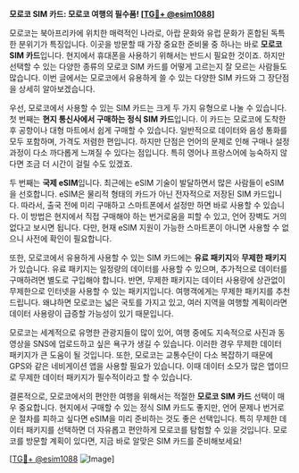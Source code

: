 **모로코 SIM 카드: 모로코 여행의 필수품! [[TG💪+ @esim1088](https://t.me/s/esim1088)]**

모로코는 북아프리카에 위치한 매력적인 나라로, 아랍 문화와 유럽 문화가 혼합된 독특한 분위기가 특징입니다. 이곳을 방문할 때 가장 중요한 준비물 중 하나는 바로 **모로코 SIM 카드**입니다. 현지에서 휴대폰을 사용하기 위해서는 반드시 필요한 것이죠. 하지만 선택할 수 있는 다양한 종류의 모로코 SIM 카드를 어떻게 고르는지 잘 모르는 사람들도 많습니다. 이번 글에서는 모로코에서 유용하게 쓸 수 있는 다양한 SIM 카드와 그 장단점을 상세히 알아보겠습니다.

우선, 모로코에서 사용할 수 있는 SIM 카드는 크게 두 가지 유형으로 나눌 수 있습니다. 첫 번째는 **현지 통신사에서 구매하는 정식 SIM 카드**입니다. 이 카드는 모로코에 도착한 후 공항이나 대형 마트에서 쉽게 구매할 수 있습니다. 일반적으로 데이터와 음성 통화를 모두 포함하며, 가격도 저렴한 편입니다. 하지만 단점은 언어의 문제로 인해 구매나 설정 과정이 다소 까다롭게 느껴질 수 있다는 점입니다. 특히 영어나 프랑스어에 능숙하지 않다면 조금 더 시간이 걸릴 수도 있겠죠.

두 번째는 **국제 eSIM**입니다. 최근에는 eSIM 기술이 발달하면서 많은 사람들이 eSIM을 선호합니다. eSIM은 물리적 형태의 카드가 아닌 전자적으로 저장된 SIM 카드입니다. 따라서, 출국 전에 미리 구매하고 스마트폰에서 설정만 하면 바로 사용할 수 있습니다. 이 방법은 현지에서 직접 구매해야 하는 번거로움을 피할 수 있고, 언어 장벽도 거의 없다고 보시면 됩니다. 다만, 현재 eSIM 지원이 가능한 스마트폰이 아니면 사용할 수 없으니 사전에 확인이 필요합니다.

또한, 모로코에서 유용하게 사용할 수 있는 SIM 카드에는 **유료 패키지**와 **무제한 패키지**가 있습니다. 유료 패키지는 일정량의 데이터를 사용할 수 있으며, 추가적으로 데이터를 구매하려면 별도로 구입해야 합니다. 반면, 무제한 패키지는 데이터 사용량에 상관없이 무제한으로 인터넷을 사용할 수 있는 패키지입니다. 여행객에게는 무제한 패키지를 추천드립니다. 왜냐하면 모로코는 넓은 국토를 가지고 있고, 여러 지역을 여행할 계획이라면 데이터 사용량이 급증할 가능성이 있기 때문입니다.

모로코는 세계적으로 유명한 관광지들이 많이 있어, 여행 중에도 지속적으로 사진과 동영상을 SNS에 업로드하고 싶은 욕구가 생길 수 있습니다. 이러한 경우 무제한 데이터 패키지가 큰 도움이 될 것입니다. 또한, 모로코는 교통수단이 다소 복잡하기 때문에 GPS와 같은 네비게이션 앱을 사용할 필요가 있습니다. 이때 데이터 소모가 많은 앱이므로 무제한 데이터 패키지가 필수적이라고 할 수 있습니다.

결론적으로, 모로코에서의 편안한 여행을 위해서는 적절한 **모로코 SIM 카드** 선택이 매우 중요합니다. 현지에서 구매할 수 있는 정식 SIM 카드도 좋지만, 언어 문제나 번거로운 절차를 피하고 싶다면 eSIM을 미리 준비하는 것도 좋은 선택입니다. 특히 무제한 데이터 패키지를 선택하면 더 자유롭고 편안하게 모로코를 탐험할 수 있을 것입니다. 모로코를 방문할 계획이 있다면, 지금 바로 알맞은 SIM 카드를 준비해보세요!

[[TG💪+ @esim1088](https://t.me/s/esim1088) ![Image](https://i.postimg.cc/Y0z9fWf4/image.png)]